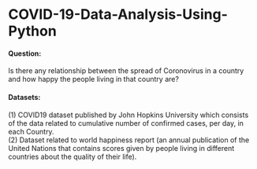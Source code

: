 # COVID-19-Data-Analysis-Using-Python

#### Question: 

Is there any relationship between the spread of Coronovirus in a country and how happy the people living in that country are?

#### Datasets: 

(1) COVID19 dataset published by John Hopkins University which consists of the data related to cumulative number of confirmed cases, per day, in each Country.       
(2) Dataset related to world happiness report (an annual publication of the United Nations that contains scores given by people living in different countries about the quality of their life). 
